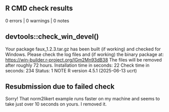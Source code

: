 ## R CMD check results

0 errors | 0 warnings | 0 notes


## devtools::check_win_devel()

Your package faux_1.2.3.tar.gz has been built (if working) and checked for Windows.
Please check the log files and (if working) the binary package at:
https://win-builder.r-project.org/IGm2Mn93dB38
The files will be removed after roughly 72 hours.
Installation time in seconds: 22
Check time in seconds: 234
Status: 1 NOTE
R version 4.5.1 (2025-06-13 ucrt)

## Resubmission due to failed check

Sorry! That norm2likert example runs faster on my machine and seems to take just over 10 seconds on yours. I removed it.